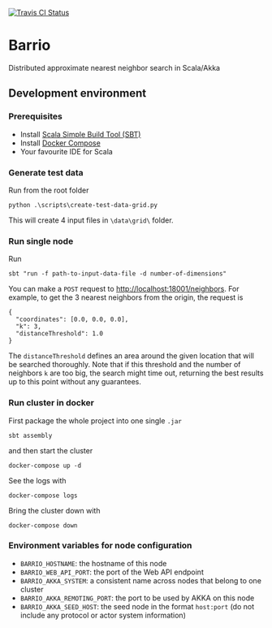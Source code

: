 
[![Travis CI Status](https://travis-ci.org/codiply/barrio.svg?branch=master)](https://travis-ci.org/codiply/barrio)

# Barrio

Distributed approximate nearest neighbor search in Scala/Akka

## Development environment

### Prerequisites

- Install [Scala Simple Build Tool (SBT)](http://www.scala-sbt.org/download.html)
- Install [Docker Compose](https://docs.docker.com/compose/install/)
- Your favourite IDE for Scala

### Generate test data

Run from the root folder

    python .\scripts\create-test-data-grid.py

This will create 4 input files in `\data\grid\` folder.

### Run single node

Run

    sbt "run -f path-to-input-data-file -d number-of-dimensions"
    

You can make a `POST` request to [http://localhost:18001/neighbors](http://localhost:18001/neighbors).
For example, to get the 3 nearest neighbors from the origin, the request is

    {
      "coordinates": [0.0, 0.0, 0.0],
      "k": 3,
      "distanceThreshold": 1.0
    }
    
The `distanceThreshold` defines an area around the given location that will be searched thoroughly. 
Note that if this threshold and the number of neighbors `k` are too big, the search might time out, 
returning the best results up to this point without any guarantees.

### Run cluster in docker

First package the whole project into one single `.jar`

    sbt assembly
    
and then start the cluster

    docker-compose up -d
    
See the logs with

    docker-compose logs
    
Bring the cluster down with

    docker-compose down 
    
### Environment variables for node configuration

- `BARRIO_HOSTNAME`: the hostname of this node
- `BARRIO_WEB_API_PORT`: the port of the Web API endpoint
- `BARRIO_AKKA_SYSTEM`: a consistent name across nodes that belong to one cluster
- `BARRIO_AKKA_REMOTING_PORT`: the port to be used by AKKA on this node
- `BARRIO_AKKA_SEED_HOST`: the seed node in the format `host:port` (do not include any protocol or actor system information)